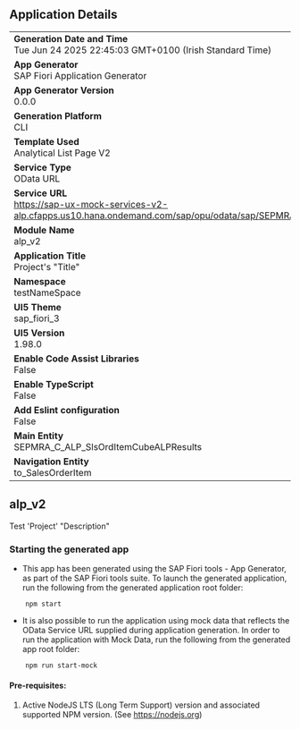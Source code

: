 ## Application Details
|               |
| ------------- |
|**Generation Date and Time**<br>Tue Jun 24 2025 22:45:03 GMT+0100 (Irish Standard Time)|
|**App Generator**<br>SAP Fiori Application Generator|
|**App Generator Version**<br>0.0.0|
|**Generation Platform**<br>CLI|
|**Template Used**<br>Analytical List Page V2|
|**Service Type**<br>OData URL|
|**Service URL**<br>https://sap-ux-mock-services-v2-alp.cfapps.us10.hana.ondemand.com/sap/opu/odata/sap/SEPMRA_ALP_SO_ANA_SRV|
|**Module Name**<br>alp_v2|
|**Application Title**<br>Project&#39;s &#34;Title&#34;|
|**Namespace**<br>testNameSpace|
|**UI5 Theme**<br>sap_fiori_3|
|**UI5 Version**<br>1.98.0|
|**Enable Code Assist Libraries**<br>False|
|**Enable TypeScript**<br>False|
|**Add Eslint configuration**<br>False|
|**Main Entity**<br>SEPMRA_C_ALP_SlsOrdItemCubeALPResults|
|**Navigation Entity**<br>to_SalesOrderItem|

## alp_v2

Test &#39;Project&#39; &#34;Description&#34;

### Starting the generated app

-   This app has been generated using the SAP Fiori tools - App Generator, as part of the SAP Fiori tools suite.  To launch the generated application, run the following from the generated application root folder:

```
    npm start
```

- It is also possible to run the application using mock data that reflects the OData Service URL supplied during application generation.  In order to run the application with Mock Data, run the following from the generated app root folder:

```
    npm run start-mock
```

#### Pre-requisites:

1. Active NodeJS LTS (Long Term Support) version and associated supported NPM version.  (See https://nodejs.org)


